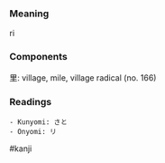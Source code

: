 ### Meaning

ri

### Components

里: village, mile, village radical (no. 166)

### Readings

```
- Kunyomi: さと
- Onyomi: リ
```

#kanji